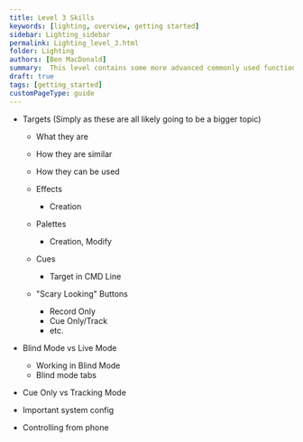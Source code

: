 ```yaml
---
title: Level 3 Skills
keywords: [lighting, overview, getting started]
sidebar: Lighting_sidebar
permalink: Lighting_level_3.html
folder: Lighting
authors: [Ben MacDonald]
summary:  This level contains some more advanced commonly used functions on the lighting board, as well as some definitions regarding functions in the software.
draft: true
tags: [getting_started]
customPageType: guide
---
```


- Targets
 (Simply as these are all likely going to be a bigger topic)
  - What they are
  - How they are similar
  - How they can be used
  
  - Effects
    - Creation
  - Palettes
    - Creation, Modify
  - Cues
    - Target in CMD Line
  - "Scary Looking" Buttons
    - Record Only
    - Cue Only/Track
    - etc.

- Blind Mode vs Live Mode
  - Working in Blind Mode
  - Blind mode tabs
- Cue Only vs Tracking Mode
- Important system config
- Controlling from phone